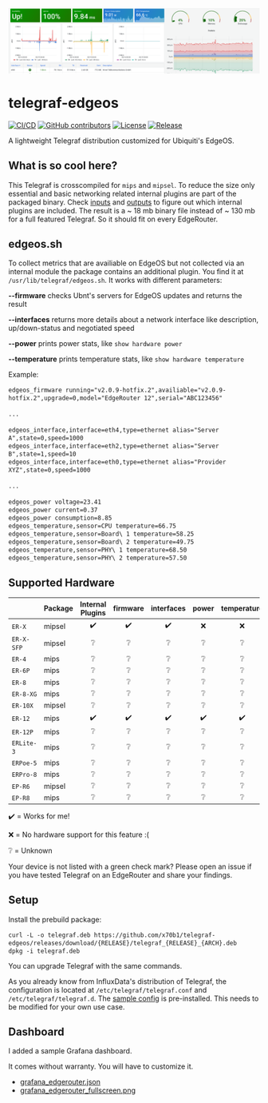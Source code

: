 [![Dashboard](grafana/grafana_edgerouter_banner.png)](#)


# telegraf-edgeos

[![CI/CD](https://github.com/x70b1/telegraf-edgeos/actions/workflows/cicd.yml/badge.svg?branch=master)](https://github.com/x70b1/telegraf-edgeos/actions)
[![GitHub contributors](https://img.shields.io/github/contributors/x70b1/telegraf-edgeos.svg)](https://github.com/x70b1/telegraf-edgeos/graphs/contributors)
[![License](https://img.shields.io/github/license/x70b1/telegraf-edgeos.svg)](https://github.com/x70b1/telegraf-edgeos/blob/master/LICENSE)
[![Release](https://img.shields.io/github/v/release/x70b1/telegraf-edgeos?label=Release)](https://github.com/x70b1/telegraf-edgeos/releases)

A lightweight Telegraf distribution customized for Ubiquiti's EdgeOS.


## What is so cool here?

This Telegraf is crosscompiled for `mips` and `mipsel`.
To reduce the size only essential and basic networking related internal plugins are part of the packaged binary.
Check [inputs](https://github.com/x70b1/telegraf-edgeos/blob/master/patches/plugins/inputs/all/all.go) and [outputs](https://github.com/x70b1/telegraf-edgeos/blob/master/patches/plugins/outputs/all/all.go) to figure out which internal plugins are included.
The result is a ~ 18 mb binary file instead of ~ 130 mb for a full featured Telegraf.
So it should fit on every EdgeRouter.


## edgeos.sh

To collect metrics that are availiable on EdgeOS but not collected via an internal module the package contains an additional plugin.
You find it at `/usr/lib/telegraf/edgeos.sh`.
It works with different parameters:

**--firmware** checks Ubnt's servers for EdgeOS updates and returns the result

**--interfaces** returns more details about a network interface like description, up/down-status and negotiated speed

**--power** prints power stats, like `show hardware power`

**--temperature** prints temperature stats, like `show hardware temperature`


Example:

```
edgeos_firmware running="v2.0.9-hotfix.2",availiable="v2.0.9-hotfix.2",upgrade=0,model="EdgeRouter 12",serial="ABC123456"

...

edgeos_interface,interface=eth4,type=ethernet alias="Server A",state=0,speed=1000
edgeos_interface,interface=eth2,type=ethernet alias="Server B",state=1,speed=10
edgeos_interface,interface=eth0,type=ethernet alias="Provider XYZ",state=0,speed=1000

...

edgeos_power voltage=23.41
edgeos_power current=0.37
edgeos_power consumption=8.85
edgeos_temperature,sensor=CPU temperature=66.75
edgeos_temperature,sensor=Board\ 1 temperature=58.25
edgeos_temperature,sensor=Board\ 2 temperature=49.75
edgeos_temperature,sensor=PHY\ 1 temperature=68.50
edgeos_temperature,sensor=PHY\ 2 temperature=57.50
```


## Supported Hardware

|                       | Package               | Internal Plugins      | firmware              | interfaces            | power                 | temperature           |
| --------------------- | --------------------- | :----:                | :----:                | :----:                | :----:                | :----:                |
| `ER-X`                | mipsel                | :heavy_check_mark:    | :heavy_check_mark:    | :heavy_check_mark:    | :x:                   | :x:                   |
| `ER-X-SFP`            | mipsel                | :grey_question:       | :grey_question:       | :grey_question:       | :grey_question:       | :grey_question:       |
| `ER-4`                | mips                  | :grey_question:       | :grey_question:       | :grey_question:       | :grey_question:       | :grey_question:       |
| `ER-6P`               | mips                  | :grey_question:       | :grey_question:       | :grey_question:       | :grey_question:       | :grey_question:       |
| `ER‑8`                | mips                  | :grey_question:       | :grey_question:       | :grey_question:       | :grey_question:       | :grey_question:       |
| `ER-8-XG`             | mips                  | :grey_question:       | :grey_question:       | :grey_question:       | :grey_question:       | :grey_question:       |
| `ER-10X`              | mipsel                | :grey_question:       | :grey_question:       | :grey_question:       | :grey_question:       | :grey_question:       |
| `ER-12`               | mips                  | :heavy_check_mark:    | :heavy_check_mark:    | :heavy_check_mark:    | :heavy_check_mark:    | :heavy_check_mark:    |
| `ER-12P`              | mips                  | :grey_question:       | :grey_question:       | :grey_question:       | :grey_question:       | :grey_question:       |
| `ERLite-3`            | mips                  | :grey_question:       | :grey_question:       | :grey_question:       | :grey_question:       | :grey_question:       |
| `ERPoe‑5`             | mips                  | :grey_question:       | :grey_question:       | :grey_question:       | :grey_question:       | :grey_question:       |
| `ERPro-8`             | mips                  | :grey_question:       | :grey_question:       | :grey_question:       | :grey_question:       | :grey_question:       |
| `EP-R6`               | mipsel                | :grey_question:       | :grey_question:       | :grey_question:       | :grey_question:       | :grey_question:       |
| `EP-R8`               | mips                  | :grey_question:       | :grey_question:       | :grey_question:       | :grey_question:       | :grey_question:       |


:heavy_check_mark: = Works for me!

:x: = No hardware support for this feature :(

:grey_question: = Unknown

Your device is not listed with a green check mark? Please open an issue if you have tested Telegraf on an EdgeRouter and share your findings.


## Setup

Install the prebuild package:

```
curl -L -o telegraf.deb https://github.com/x70b1/telegraf-edgeos/releases/download/{RELEASE}/telegraf_{RELEASE}_{ARCH}.deb
dpkg -i telegraf.deb
```

You can upgrade Telegraf with the same commands.

As you already know from InfluxData's distribution of Telegraf, the configuration is located at `/etc/telegraf/telegraf.conf` and `/etc/telegraf/telegraf.d`.
The [sample config](https://github.com/x70b1/telegraf-edgeos/blob/master/configs/telegraf.conf) is pre-installed. This needs to be modified for your own use case.


## Dashboard

I added a sample Grafana dashboard.

It comes without warranty.
You will have to customize it.

* [grafana_edgerouter.json](grafana/grafana_edgerouter.json)
* [grafana_edgerouter_fullscreen.png](grafana/grafana_edgerouter_fullscreen.png)
